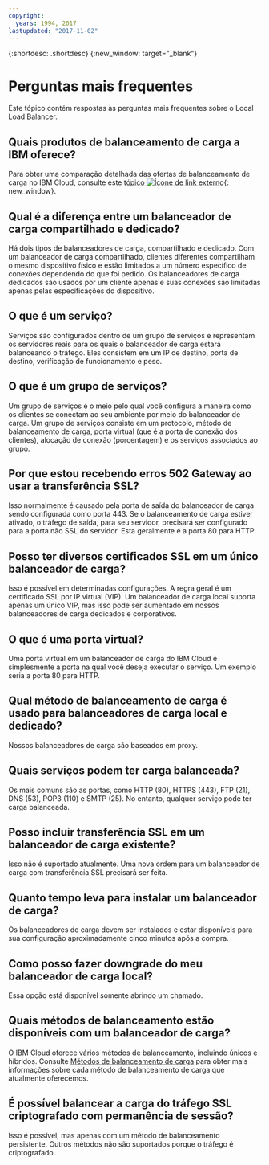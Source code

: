 ```yaml
---
copyright:
  years: 1994, 2017
lastupdated: "2017-11-02"
---
```


{:shortdesc: .shortdesc}
{:new_window: target="_blank"}


# Perguntas mais frequentes
Este tópico contém respostas às perguntas mais frequentes sobre o Local Load Balancer.

## Quais produtos de balanceamento de carga a IBM oferece?
Para obter uma comparação detalhada das ofertas de balanceamento de carga no IBM Cloud, consulte este
[tópico
![Ícone de link externo](../../icons/launch-glyph.svg "Ícone de link externo")](https://dev-console.bluemix.net/docs/infrastructure/loadbalancer-service/explore-load-balancers.html#explore-load-balancers){: new_window}.

## Qual é a diferença entre um balanceador de carga compartilhado e dedicado?

Há dois tipos de balanceadores de carga, compartilhado e dedicado. Com um
balanceador de carga compartilhado, clientes diferentes compartilham o mesmo dispositivo
físico e estão limitados a um número específico de conexões dependendo do que foi pedido. Os
balanceadores de carga dedicados são usados por um cliente apenas e suas conexões são
limitadas apenas pelas especificações do dispositivo.

## O que é um serviço?
Serviços são configurados dentro de um grupo de serviços e representam os
servidores reais para os quais o balanceador de carga estará balanceando o tráfego. Eles
consistem em um IP de destino, porta de destino, verificação de funcionamento e peso.

## O que é um grupo de serviços?
Um grupo de serviços é o meio pelo qual você configura a maneira como os clientes se conectam ao seu ambiente por meio do balanceador de carga. Um grupo de serviços consiste em um protocolo, método de balanceamento de carga, porta virtual (que é a porta de conexão dos clientes), alocação de conexão (porcentagem) e os serviços associados ao grupo.

## Por que estou recebendo erros 502 Gateway ao usar a transferência SSL?

Isso normalmente é causado pela porta de saída do balanceador de carga sendo
configurada como porta 443.  Se o balanceamento de carga estiver ativado, o tráfego de
saída, para seu servidor, precisará ser configurado para a porta não SSL do servidor.  Esta
geralmente é a porta 80 para HTTP.

## Posso ter diversos certificados SSL em um único balanceador de carga?

Isso é possível em determinadas configurações.  A regra geral é um certificado SSL
por IP virtual (VIP). Um balanceador de carga local suporta apenas um único VIP, mas isso
pode ser aumentado em nossos balanceadores de carga dedicados e corporativos.

## O que é uma porta virtual?

Uma porta virtual em um balanceador de carga do IBM Cloud é simplesmente a porta na
qual você deseja executar o serviço. Um exemplo seria a porta 80 para HTTP.

## Qual método de balanceamento de carga é usado para balanceadores de carga local e dedicado?

Nossos balanceadores de carga são baseados em proxy.

## Quais serviços podem ter carga balanceada?

Os mais comuns são as portas, como HTTP (80), HTTPS (443), FTP (21), DNS (53), POP3
(110) e SMTP (25). No entanto, qualquer serviço pode ter carga balanceada.

## Posso incluir transferência SSL em um balanceador de carga existente?

Isso não é suportado atualmente. Uma nova ordem para um balanceador de carga com
transferência SSL precisará ser feita.

## Quanto tempo leva para instalar um balanceador de carga?

Os balanceadores de carga devem ser instalados e estar disponíveis para sua
configuração aproximadamente cinco minutos após a compra.

## Como posso fazer downgrade do meu balanceador de carga local?

Essa opção está disponível somente abrindo um chamado.

## Quais métodos de balanceamento estão disponíveis com um balanceador de carga?

O IBM Cloud oferece vários métodos de balanceamento, incluindo únicos e híbridos.  Consulte
[Métodos de balanceamento de carga](load_balancing_methods.html) para
obter mais informações sobre cada método de balanceamento de carga que atualmente
oferecemos.

## É possível balancear a carga do tráfego SSL criptografado com permanência de sessão?

Isso é possível, mas apenas com um método de balanceamento persistente. Outros
métodos não são suportados porque o tráfego é criptografado.

